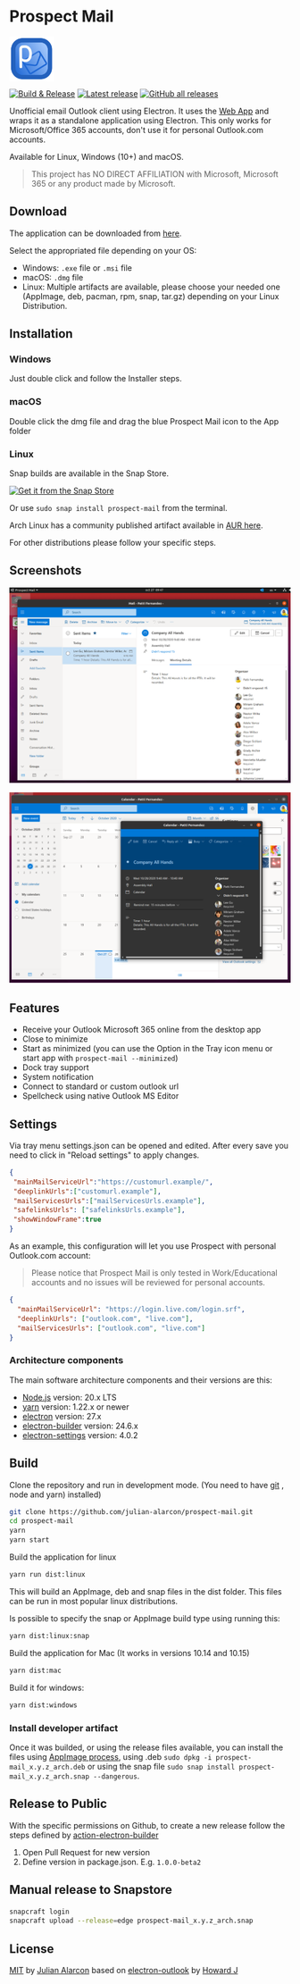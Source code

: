 # Prospect Mail

<img src="build/icon.png" alt="logo" height="80" align="center" />

[![Build & Release](https://github.com/julian-alarcon/prospect-mail/actions/workflows/build-release.yml/badge.svg)](https://github.com/julian-alarcon/prospect-mail/actions/workflows/build-release.yml)
[![Latest release](https://img.shields.io/github/v/release/julian-alarcon/prospect-mail)](https://github.com/julian-alarcon/prospect-mail/releases/latest)
[![GitHub all releases](https://img.shields.io/github/downloads/julian-alarcon/prospect-mail/total)](https://github.com/julian-alarcon/prospect-mail/releases)

Unofficial email Outlook client using Electron. It uses the
[Web App](https://www.microsoft.com/en-us/microsoft-365/outlook/web-email-login-for-outlook)
and wraps it as a standalone application using Electron. This only works for
Microsoft/Office 365 accounts, don't use it for personal Outlook.com accounts.

Available for Linux, Windows (10+) and macOS.

> This project has NO DIRECT AFFILIATION with Microsoft, Microsoft 365 or any
> product made by Microsoft.

## Download

The application can be downloaded from [here](https://github.com/julian-alarcon/prospect-mail/releases).

Select the appropriated file depending on your OS:

- Windows: `.exe` file or `.msi` file
- macOS: `.dmg` file
- Linux: Multiple artifacts are available, please choose your needed one
(AppImage, deb, pacman, rpm, snap, tar.gz) depending on your Linux
Distribution.

## Installation

### Windows

Just double click and follow the Installer steps.

### macOS

Double click the dmg file and drag the blue Prospect Mail icon to the App
folder

### Linux

Snap builds are available in the Snap Store.

[![Get it from the Snap Store](https://snapcraft.io/static/images/badges/en/snap-store-black.svg)](https://snapcraft.io/prospect-mail)

Or use `sudo snap install prospect-mail` from the terminal.

Arch Linux has a community published artifact available in
[AUR here](https://aur.archlinux.org/packages/prospect-mail-bin/).

For other distributions please follow your specific steps.

## Screenshots

![screenshot-linux](misc/prospect-mail.png)

![screenshot-calendar-view](misc/calendar-view.png)

## Features

- Receive your Outlook Microsoft 365 online from the desktop app
- Close to minimize
- Start as minimized (you can use the Option in the Tray icon menu or start app
with `prospect-mail --minimized`)
- Dock tray support
- System notification
- Connect to standard or custom outlook url
- Spellcheck using native Outlook MS Editor

## Settings

Via tray menu settings.json can be opened and edited. After every save you
need to click in "Reload settings" to apply changes.

```json
{
 "mainMailServiceUrl":"https://customurl.example/",
 "deeplinkUrls":["customurl.example"],
 "mailServicesUrls":["mailServicesUrls.example"],
 "safelinksUrls": ["safelinksUrls.example"],
 "showWindowFrame":true
}
```

As an example, this configuration will let you use Prospect with personal
Outlook.com account:

> Please notice that Prospect Mail is only tested in Work/Educational accounts
> and no issues will be reviewed for personal accounts.

```json
{
  "mainMailServiceUrl": "https://login.live.com/login.srf",
  "deeplinkUrls": ["outlook.com", "live.com"],
  "mailServicesUrls": ["outlook.com", "live.com"]
}
```

### Architecture components

The main software architecture components and their versions are this:

- [Node.js](https://nodejs.org/en/about/previous-releases#release-schedule) version: 20.x LTS
- [yarn](https://yarnpkg.com/) version: 1.22.x or newer
- [electron](https://www.electronjs.org/docs/latest/tutorial/electron-timelines) version: 27.x
- [electron-builder](https://www.electron.build/) version: 24.6.x
- [electron-settings](https://github.com/nathanbuchar/electron-settings)
  version: 4.0.2

## Build

Clone the repository and run in development mode. (You need to have
[git](https://git-scm.com/) , node and yarn) installed)

```sh
git clone https://github.com/julian-alarcon/prospect-mail.git
cd prospect-mail
yarn
yarn start
```

Build the application for linux

```sh
yarn run dist:linux
```

This will build an AppImage, deb and snap files in the dist folder. This files
can be run in most popular linux distributions.

Is possible to specify the snap or AppImage build type using running this:

```sh
yarn dist:linux:snap
```

Build the application for Mac (It works in versions 10.14 and 10.15)

```sh
yarn dist:mac
```

Build it for windows:

```sh
yarn dist:windows
```

### Install developer artifact

Once it was builded, or using the release files available, you can install the
files using [AppImage process](https://docs.appimage.org/user-guide/faq.html#question-how-do-i-run-an-appimage),
using .deb `sudo dpkg -i prospect-mail_x.y.z_arch.deb` or using the snap
file `sudo snap install prospect-mail_x.y.z_arch.snap --dangerous`.

## Release to Public

With the specific permissions on Github, to create a new release follow the
steps defined by [action-electron-builder](https://github.com/samuelmeuli/action-electron-builder)

1. Open Pull Request for new version
1. Define version in package.json. E.g. `1.0.0-beta2`

## Manual release to Snapstore

```sh
snapcraft login
snapcraft upload --release=edge prospect-mail_x.y.z_arch.snap
```

## License

[MIT](https://github.com/julian-alarcon/prospect-mail/blob/master/LICENSE) by
[Julian Alarcon](https://desentropia.com) based on
[electron-outlook](https://github.com/eNkru/electron-outlook) by
[Howard J](https://enkru.github.io/)

